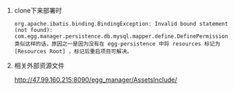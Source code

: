 1. clone下来部署时

   ```
   org.apache.ibatis.binding.BindingException: Invalid bound statement (not found): com.egg.manager.persistence.db.mysql.mapper.define.DefinePermissionMapper.findAllPermissionByUserAcccountId
   类似这样的话，原因之一是因为没有在 egg-persistence 中将 resources 标记为  [Resources Root] ，标记后重启项目可解决。
   ```
   
2. 相关外部资源文件

   http://47.99.160.215:8090/egg_manager/AssetsInclude/